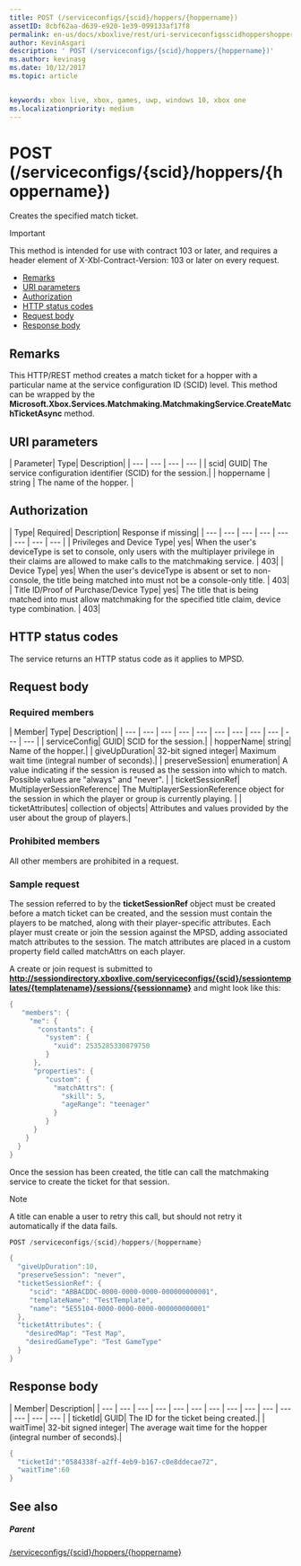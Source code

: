 ```yaml
---
title: POST (/serviceconfigs/{scid}/hoppers/{hoppername})
assetID: 8cbf62aa-d639-e920-1e39-099133af17f8
permalink: en-us/docs/xboxlive/rest/uri-serviceconfigsscidhoppershoppernamepost.html
author: KevinAsgari
description: ' POST (/serviceconfigs/{scid}/hoppers/{hoppername})'
ms.author: kevinasg
ms.date: 10/12/2017
ms.topic: article


keywords: xbox live, xbox, games, uwp, windows 10, xbox one
ms.localizationpriority: medium
---
```



# POST (/serviceconfigs/{scid}/hoppers/{hoppername})

Creates the specified match ticket.

> [!IMPORTANT]
> This method is intended for use with contract 103 or later, and requires a header element of X-Xbl-Contract-Version: 103 or later on every request.

  * [Remarks](#ID4ET)
  * [URI parameters](#ID4E5)
  * [Authorization](#ID4EJB)
  * [HTTP status codes](#ID4E3C)
  * [Request body](#ID4EFD)
  * [Response body](#ID4E3G)

<a id="ID4ET"></a>


## Remarks

This HTTP/REST method creates a match ticket for a hopper with a particular name at the service configuration ID (SCID) level. This method can be wrapped by the **Microsoft.Xbox.Services.Matchmaking.MatchmakingService.CreateMatchTicketAsync** method.  
<a id="ID4E5"></a>


## URI parameters

| Parameter| Type| Description|
| --- | --- | --- | --- |
| scid| GUID| The service configuration identifier (SCID) for the session.|
| hoppername | string | The name of the hopper. |

<a id="ID4EJB"></a>


## Authorization

| Type| Required| Description| Response if missing|
| --- | --- | --- | --- | --- | --- | --- | --- |
| Privileges and Device Type| yes| When the user's deviceType is set to console, only users with the multiplayer privilege in their claims are allowed to make calls to the matchmaking service. | 403|
| Device Type| yes| When the user's deviceType is absent or set to non-console, the title being matched into must not be a console-only title. | 403|
| Title ID/Proof of Purchase/Device Type| yes| The title that is being matched into must allow matchmaking for the specified title claim, device type combination. | 403|

<a id="ID4E3C"></a>


## HTTP status codes
The service returns an HTTP status code as it applies to MPSD.  
<a id="ID4EFD"></a>


## Request body

<a id="ID4ELD"></a>


### Required members

| Member| Type| Description|
| --- | --- | --- | --- | --- | --- | --- | --- | --- | --- | --- |
| serviceConfig| GUID| SCID for the session.|
| hopperName| string| Name of the hopper.|
| giveUpDuration| 32-bit signed integer| Maximum wait time (integral number of seconds).|
| preserveSession| enumeration| A value indicating if the session is reused as the session into which to match. Possible values are "always" and "never". |
| ticketSessionRef| MultiplayerSessionReference| The MultiplayerSessionReference object for the session in which the player or group is currently playing. |
| ticketAttributes| collection of objects| Attributes and values provided by the user about the group of players.|

<a id="ID4EXF"></a>


### Prohibited members

All other members are prohibited in a request.

<a id="ID4ECG"></a>


### Sample request

The session referred to by the **ticketSessionRef** object must be created before a match ticket can be created, and the session must contain the players to be matched, along with their player-specific attributes. Each player must create or join the session against the MPSD, adding associated match attributes to the session. The match attributes are placed in a custom property field called matchAttrs on each player.

A create or join request is submitted to **http://sessiondirectory.xboxlive.com/serviceconfigs/{scid}/sessiontemplates/{templatename}/sessions/{sessionname}** and might look like this:


```cpp
{
   "members": {
     "me": {
       "constants": {
         "system": {
           "xuid": 2535285330879750
         }
      },
      "properties": {
         "custom": {
           "matchAttrs": {
             "skill": 5,
             "ageRange": "teenager"
           }
         }
      }
    }
  }
}

```


Once the session has been created, the title can call the matchmaking service to create the ticket for that session.


> [!NOTE] 
> A title can enable a user to retry this call, but should not retry it automatically if the data fails.  



```cpp
POST /serviceconfigs/{scid}/hoppers/{hoppername}

{
  "giveUpDuration":10,
  "preserveSession": "never",
  "ticketSessionRef": {
     "scid": "ABBACDDC-0000-0000-0000-000000000001",  
     "templateName": "TestTemplate",
     "name": "5E55104-0000-0000-0000-000000000001"
  },
  "ticketAttributes": {
    "desiredMap": "Test Map",
    "desiredGameType": "Test GameType"
  }
}

```


<a id="ID4E3G"></a>


## Response body

| Member| Description|
| --- | --- | --- | --- | --- | --- | --- | --- | --- | --- | --- | --- | --- | --- |
| ticketId| GUID| The ID for the ticket being created.|
| waitTime| 32-bit signed integer| The average wait time for the hopper (integral number of seconds).|


```cpp
{
  "ticketId":"0584338f-a2ff-4eb9-b167-c0e8ddecae72",
  "waitTime":60
}

```


<a id="ID4EHAAC"></a>


## See also

<a id="ID4EJAAC"></a>


##### Parent  

[/serviceconfigs/{scid}/hoppers/{hoppername}](uri-serviceconfigsscidhoppershoppername.md)
